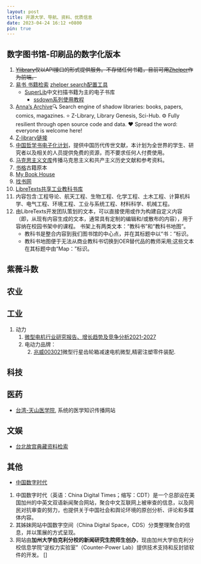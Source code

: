 ```yaml
---
layout: post
title: 开源大学、导航、资料、优质信息
date: 2023-04-24 16:12 +0800
pin: true
---
```


## 数字图书馆-印刷品的数字化版本

1. ~~[Ylibrary](https://ylibrary.org/)仅以API接口的形式提供服务。不存储任何书籍，目前可用[Zhelper](https://search.zhelper.net/?[%7b%22name%22:%22Ylibrary%22,%22url%22:%22https://api.ylibrary.org%22,%22type%22:%22full%22,%22sensitive%22:false,%22detail%22:true%7d])作为前端。~~
2. [易书 书籍检索](https://search.yibook.org/)
   [zhelper search配置工具](https://tool.yibook.org/)
   - [SuperLib](https://s-lib.ylibrary.org/)中文扫描书籍为主的电子书库
     - [ssdown系列使用教程](https://ssdown.org/)
       <!-- - [全国图书馆参考咨询联盟](http://www.ucdrs.superlib.net/) -->
3. [Anna’s Archive](https://annas-archive.org)🔍 Search engine of shadow libraries: books, papers, comics, magazines. ⭐️ Z-Library, Library Genesis, Sci-Hub. ⚙️ Fully resilient through open source code and data. ❤️ Spread the word: everyone is welcome here!
4. [Z-library链接](https://lib-i63cmijgac4bykbuxz6fbmhc.must.wf/)
5. [中国哲学书电子化计划](https://ctext.org)，提供中国历代传世文献，本计划为全世界的学生、研究者以及相关的人员提供免费的资源，而不要求任何人付费使用。
6. [马克思主义文库](https://www.marxists.org)传播马克思主义和共产主义历史文献和参考资料。
7. [书格](https://new.shuge.org/)古籍原本
8. [My Book House](http://www.findbooks.info)
9. [找书网](https://findbooks.eu.org/)
10. [LibreTexts共享工业教科书库](https://eng.libretexts.org/Bookshelves)
   1. 内容包含:工程导论、航天工程、生物工程、化学工程、土木工程、计算机科学、电气工程、环境工程、工业与系统工程、材料科学、机械工程。
   2. 由LibreTexts开发团队策划的文本，可以直接使用或作为构建自定义内容（即，从现有内容生成的文本，通常具有定制的编辑和/或散布的内容），用于容纳在校园书架中的课程。
   书架上有两类文本：“教科书”和“教科书地图”。
      - 教科书是整合内容到我们图书馆的中心点，并在其标题中以“书：”标识。
      - 教科书地图便于无法从商业教科书切换到OER替代品的教师采用;这些文本在其标题中由“Map：”标识。

## 紫薇斗数

<!-- [倪师紫薇](http://finalhopes.com/blog/602.html)、[文墨天际](http://www.ziwei001.cn/)、[紫薇梦](https://www.ziwei.my/) -->

## 农业

## 工业

1. 动力
   1. [微型电机行业研究报告、增长趋势及竞争分析2021-2027](https://zhuanlan.zhihu.com/p/414580488)
   2. 电动力品牌：
      <!-- 1. [品成电机](http://www.szpcdj.cn/product1/product143.html),微型电机,微型减速机,微型泵,微型电磁阀. -->
      2. [兆威003021](https://www.zwgear.com/product)微型行星齿轮箱减速电机微型,精密注塑零件装配.

## 科技

## 医药

- [台湾-天山医学院](https://www.tsu.tw/), 系统的医学知识传播网站

## 文娱

- [台北故宫典藏资料检索](https://digitalarchive.npm.gov.tw/Integrate/Index)

## 其他

- [中国数字时代](https://chinadigitaltimes.net/chinese/)

1. 中国数字时代（英语：China Digital Times；缩写：CDT）是一个总部设在美国加州的中英文双语新闻聚合网站，聚合中文互联网上被审查的信息，以及网民对抗审查的努力，也提供关于中国社会和舆论环境的原创分析、评论和多媒体内容。
2. 其姊妹网站中国数字空间（China Digital Space，CDS）分类整理聚合的信息，并以策展的方式呈现。
3. 网站由**加州大学伯克利分校的新闻研究生院师生创办**，现由加州大学伯克利分校信息学院“逆权力实验室”（Counter-Power Lab）提供技术支持和反封锁软件的开发。
[]

<!-- [中医锦囊](http://www.zhongyijinnang.com/?p=15172) -->
